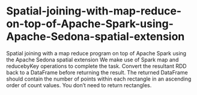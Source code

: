 # Spatial-joining-with-map-reduce-on-top-of-Apache-Spark-using-Apache-Sedona-spatial-extension
Spatial joining with a map reduce program on top of Apache Spark using the Apache Sedona spatial extension
We make use of Spark map and reducebyKey operations to complete the task. Convert the 
resultant RDD back to a DataFrame before returning the result. The returned DataFrame should contain the 
number of points within each rectangle in an ascending order of count values. You don’t need to return 
rectangles.
